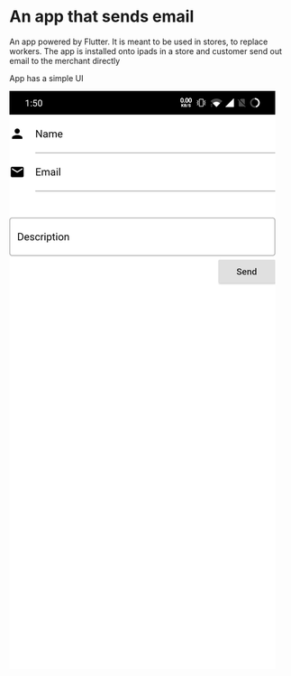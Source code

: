 # An app that sends email

An app powered by Flutter. It is meant to be used in stores, to replace workers. The app is installed onto ipads in a store and customer send out email to the merchant directly

App has a simple UI

![Image of UI](https://github.com/a-ng9/FlutterEmail/blob/master/Screenshot_20191228-015045.jpg)
